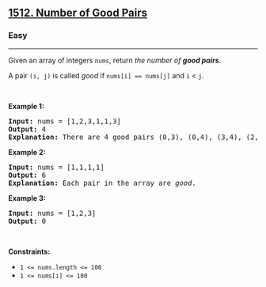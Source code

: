 <h2><a href="https://leetcode.com/problems/number-of-good-pairs/">1512. Number of Good Pairs</a></h2><h3>Easy</h3><hr><div><p>Given an array of integers <code data-copier-init="true">nums</code>, return <em>the number of <strong>good pairs</strong></em>.</p>

<p>A pair <code data-copier-init="true">(i, j)</code> is called <em>good</em> if <code data-copier-init="true">nums[i] == nums[j]</code> and <code data-copier-init="true">i</code> &lt; <code data-copier-init="true">j</code>.</p>

<p>&nbsp;</p>
<p><strong class="example">Example 1:</strong></p>

<pre data-copier-init="true"><strong>Input:</strong> nums = [1,2,3,1,1,3]
<strong>Output:</strong> 4
<strong>Explanation:</strong> There are 4 good pairs (0,3), (0,4), (3,4), (2,5) 0-indexed.
</pre>

<p><strong class="example">Example 2:</strong></p>

<pre data-copier-init="true"><strong>Input:</strong> nums = [1,1,1,1]
<strong>Output:</strong> 6
<strong>Explanation:</strong> Each pair in the array are <em>good</em>.
</pre>

<p><strong class="example">Example 3:</strong></p>

<pre data-copier-init="true"><strong>Input:</strong> nums = [1,2,3]
<strong>Output:</strong> 0
</pre>

<p>&nbsp;</p>
<p><strong>Constraints:</strong></p>

<ul>
	<li><code data-copier-init="true">1 &lt;= nums.length &lt;= 100</code></li>
	<li><code data-copier-init="true">1 &lt;= nums[i] &lt;= 100</code></li>
</ul>
</div>
